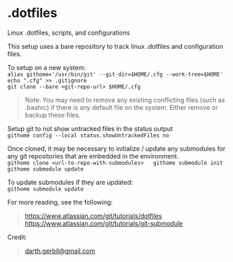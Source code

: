 # .dotfiles
Linux .dotfiles, scripts, and configurations

This setup uses a bare repository to track linux .dotfiles and configuration files.

To setup on a new system:  
`alias githome='/usr/bin/git' --git-dir=$HOME/.cfg --work-tree=$HOME'`  
`echo ".cfg" >> .gitignore`  
`git clone --bare <git-repo-url> $HOME/.cfg`  

> Note: You may need to remove any existing conflicting files (such as .bashrc) if there is any default file on the system. Either remove or backup these files.

Setup git to not show untracked files in the status output  
`githome config --local status.showUntrackedFiles no`  

Once cloned, it may be necessary to initialize / update any submodules for any git repositories that are embedded in the environment.  
`
githome clone <url-to-repo-with-submodules>  
githome submodule init  
githome submodule update  
`  

To update submodules if they are updated:  
`githome submodule update`  

For more reading, see the following:  
> <https://www.atlassian.com/git/tutorials/dotfiles>  
> <https://www.atlassian.com/git/tutorials/git-submodule>  

Credit:
> <darth.gerbil@gmail.com>
